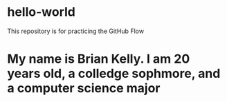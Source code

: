 # hello-world
This repository is for practicing the GitHub Flow
# My name is Brian Kelly. I am 20 years old, a colledge sophmore, and a computer science major

